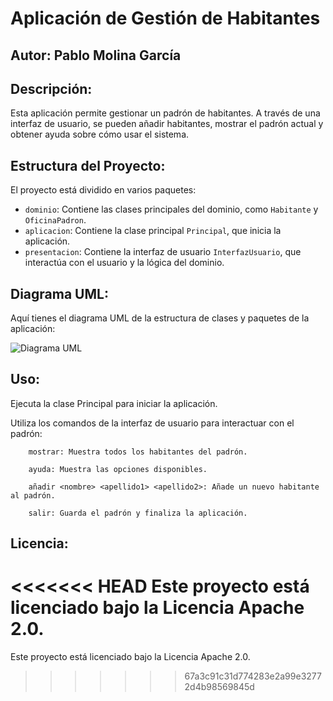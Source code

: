 # Aplicación de Gestión de Habitantes


## Autor: Pablo Molina García

## Descripción:
Esta aplicación permite gestionar un padrón de habitantes. A través de una interfaz de usuario, se pueden añadir habitantes, mostrar el padrón actual y obtener ayuda sobre cómo usar el sistema.

## Estructura del Proyecto:
El proyecto está dividido en varios paquetes:
- `dominio`: Contiene las clases principales del dominio, como `Habitante` y `OficinaPadron`.
- `aplicacion`: Contiene la clase principal `Principal`, que inicia la aplicación.
- `presentacion`: Contiene la interfaz de usuario `InterfazUsuario`, que interactúa con el usuario y la lógica del dominio.

## Diagrama UML:
Aquí tienes el diagrama UML de la estructura de clases y paquetes de la aplicación:

![Diagrama UML](Diagrama_UML.png)


## Uso:
Ejecuta la clase Principal para iniciar la aplicación.

Utiliza los comandos de la interfaz de usuario para interactuar con el padrón:

        mostrar: Muestra todos los habitantes del padrón.

        ayuda: Muestra las opciones disponibles.

        añadir <nombre> <apellido1> <apellido2>: Añade un nuevo habitante al padrón.

        salir: Guarda el padrón y finaliza la aplicación.

## Licencia:
<<<<<<< HEAD
Este proyecto está licenciado bajo la Licencia Apache 2.0.
=======
Este proyecto está licenciado bajo la Licencia Apache 2.0.
>>>>>>> 67a3c91c31d774283e2a99e32772d4b98569845d
